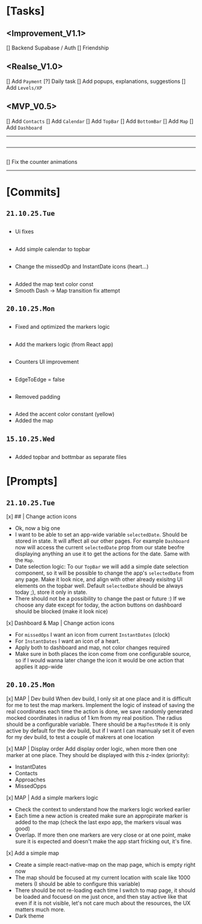 # [Tasks]

## <Improvement_V1.1>
[] Backend Supabase / Auth
[] Friendship

## <Realse_V1.0>
[] Add `Payment`
[?] Daily task
[] Add popups, explanations, suggestions
[] Add `Levels/XP`

## <MVP_V0.5>
[] Add `Contacts`
[] Add `Calendar`
[] Add `TopBar`
[] Add `BottomBar`
[] Add `Map`
[] Add `Dashboard`

--- --- ---

## <TopBar>
## <BottomBar>
## <Contacts>
## <Map> 
## <Dashboard>
## <Calendar>

--- --- ---

## <Dashboard>
[] Fix the counter animations

--- --- ---

# [Commits]

## `21.10.25.Tue`

## <Dashboard>
* Ui fixes

## <Calendar>
* Add simple calendar to topbar

## <Dashboard>
* Change the missedOp and InstantDate icons (heart...)

## <Map>
* Added the map text color const
* Smooth Dash -> Map transition fix attempt

## `20.10.25.Mon`

## <Map>
* Fixed and optimized the markers logic

## <Map>
* Add the markers logic (from React app)

## <Dashboard>
* Counters UI improvement

## <BottomNavBar>
* EdgeToEdge = false

## <BottomNavBar>
* Removed padding

## <TopProgressBar>
## <BottomNavBar>
## <Dashboard>
## <Map>
* Aded the accent color constant (yellow)
* Added the map

## `15.10.25.Wed`

## <Map>
* Added topbar and bottmbar as separate files

# [Prompts]

## <Map>

## `21.10.25.Tue`

[x] ## <Calendar> | Change action icons
* Ok, now a big one
* I want to be able to set an app-wide variable `selectedDate`. Should be stored in state. It will affect all our other pages. For example `Dashboard` now will access the current `selectedDate` prop from our state beofre displaying anything an use it to get the actions for the date. Same with the `Map`.
* Date selection logic: To our `TopBar` we will add a simple date selection component, so it will be possible to change the app's `selectedDate` from any page. Make it look nice, and align with other already exisitng UI elements on the topbar well. Default `selectedDate` should be always today ;), store it only in state.
* There should not be a possibility to change the past or future :) If we choose any date except for today, the action buttons on dashboard should be blocked (make it look nice)

[x] Dashboard & Map | Change action icons
* For `missedOps` I want an icon from current `InstantDates` (clock)
* For `InstantDates` I want an icon of a heart.
* Apply both to dashboard and map, not color changes required
* Make sure in both places the icon come from one configurable source, so if I would wanna later change the icon it would be one action that applies it app-wide

## `20.10.25.Mon`

[x] MAP | Dev build
When dev build, I only sit at one place and it is difficult for me to test the map markers. Implement the logic of instead of saving the real coordinates each time the action is done, we save randomly generated mocked coordinates in radius of 1 km from my real position. The radius should be a configurable variable. There should be a `MapTestMode` it is only active by default for the dev build, but if I want I can mannualy set it of even for my dev build, to test a couple of makrers at one location

[x] MAP | Display order
Add display order logic, when more then one marker at one place. They should be displayed with this z-index (priority):
- InstantDates
- Contacts
- Approaches
- MissedOpps

[x] MAP | Add a simple markers logic
* Check the context to understand how the markers logic worked earlier
* Each time a new action is created make sure an appropirate marker is added to the map (check the last expo app, the markers visual was good)
* Overlap. If more then one markers are very close or at one point, make sure it is expected and doesn't make the app start fricking out, it's fine.

[x] Add a simple map
* Create a simple react-native-map on the map page, which is empty right now
* The map should be focused at my current location with scale like 1000 meters (I should be able to configure this variable)
* There should be not re-loading each time I switch to map page, it should be loaded and focuesd on me just once, and then stay active like that even if it is not visible, let's not care much about the resources, the UX matters much more.
* Dark theme